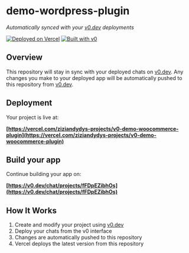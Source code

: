 # demo-wordpress-plugin

*Automatically synced with your [v0.dev](https://v0.dev) deployments*

[![Deployed on Vercel](https://img.shields.io/badge/Deployed%20on-Vercel-black?style=for-the-badge&logo=vercel)](https://vercel.com/ziziandydys-projects/v0-demo-woocommerce-plugin)
[![Built with v0](https://img.shields.io/badge/Built%20with-v0.dev-black?style=for-the-badge)](https://v0.dev/chat/projects/fFDpEZibhOs)

## Overview

This repository will stay in sync with your deployed chats on [v0.dev](https://v0.dev).
Any changes you make to your deployed app will be automatically pushed to this repository from [v0.dev](https://v0.dev).

## Deployment

Your project is live at:

**[https://vercel.com/ziziandydys-projects/v0-demo-woocommerce-plugin](https://vercel.com/ziziandydys-projects/v0-demo-woocommerce-plugin)**

## Build your app

Continue building your app on:

**[https://v0.dev/chat/projects/fFDpEZibhOs](https://v0.dev/chat/projects/fFDpEZibhOs)**

## How It Works

1. Create and modify your project using [v0.dev](https://v0.dev)
2. Deploy your chats from the v0 interface
3. Changes are automatically pushed to this repository
4. Vercel deploys the latest version from this repository